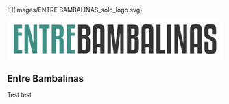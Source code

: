 ![](images/ENTRE BAMBALINAS_solo_logo.svg)

![](images/ENTRE_BAMBALINAS_letras.svg)

## Entre Bambalinas

Test test
